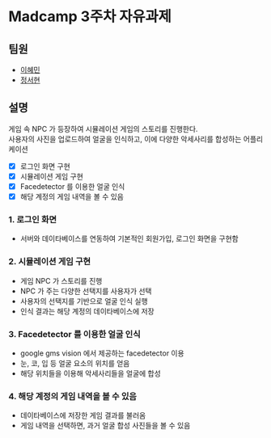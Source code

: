 # Madcamp 3주차 자유과제
## 팀원
* [이혜민](https://github.com/IamHyemin)
* [정서현](http://www.github.com/ciao-seohyeon)

## 설명
게임 속 NPC 가 등장하여 시뮬레이션 게임의 스토리를 진행한다.  
사용자의 사진을 업로드하여 얼굴을 인식하고, 이에 다양한 악세사리를 합성하는 어플리케이션

- [x] 로그인 화면 구현
- [x] 시뮬레이션 게임 구현
- [x] Facedetector 를 이용한 얼굴 인식
- [x] 해당 계정의 게임 내역을 볼 수 있음

### 1. 로그인 화면
- 서버와 데이타베이스를 연동하여 기본적인 회원가입, 로그인 화면을 구현함

### 2. 시뮬레이션 게임 구현
- 게임 NPC 가 스토리를 진행
- NPC 가 주는 다양한 선택지를 사용자가 선택
- 사용자의 선택지를 기반으로 얼굴 인식 실행
- 인식 결과는 해당 계정의 데이타베이스에 저장

### 3. Facedetector 를 이용한 얼굴 인식
- google gms vision 에서 제공하는 facedetector 이용
- 눈, 코, 입 등 얼굴 요소의 위치를 얻음
- 해당 위치들을 이용해 악세사리들을 얼굴에 합성

### 4. 해당 계정의 게임 내역을 볼 수 있음
- 데이타베이스에 저장한 게임 결과를 불러옴
- 게임 내역을 선택하면, 과거 얼굴 합성 사진들을 볼 수 있음
